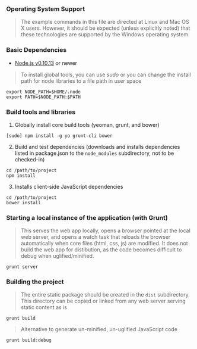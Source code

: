 ### Operating System Support

> The example commands in this file are directed at Linux and Mac OS X users.  However, it should be expected (unless
> explicitly noted) that these technologies are supported by the Windows operating system.

### Basic Dependencies

* [Node.js v0.10.13](http://www.nodejs.org) or newer

> To install global tools, you can use *sudo* or you can change the install path for node libraries to a file path 
> in user space
 
  ```
  export NODE_PATH=$HOME/.node
  export PATH=$NODE_PATH:$PATH
  ```

### Build tools and libraries

1. Globally install core build tools (yeoman, grunt, and bower)
```
[sudo] npm install -g yo grunt-cli bower
```

2. Build and test dependencies (downloads and installs dependencies listed in package.json to the `node_modules` subdirectory, not to be checked-in)
```
cd /path/to/project
npm install
```

3. Installs client-side JavaScript dependencies
```
cd /path/to/project
bower install
```

### Starting a local instance of the application (with Grunt) 
> This serves the web app locally, opens a browser pointed at the local web server, and opens a watch task that 
> reloads the browser automatically when core files (html, css, js) are modified.  It does not build the web app for 
> distibution, as the code becomes difficult to debug when uglified/minified.
```
grunt server
```

### Building the project
> The entire static package should be created in the `dist` subdirectory.  This directory can be copied or linked from any web server serving static content as is
```
grunt build
```

> Alternative to generate un-minified, un-uglified JavaScript code
```
grunt build:debug
```

